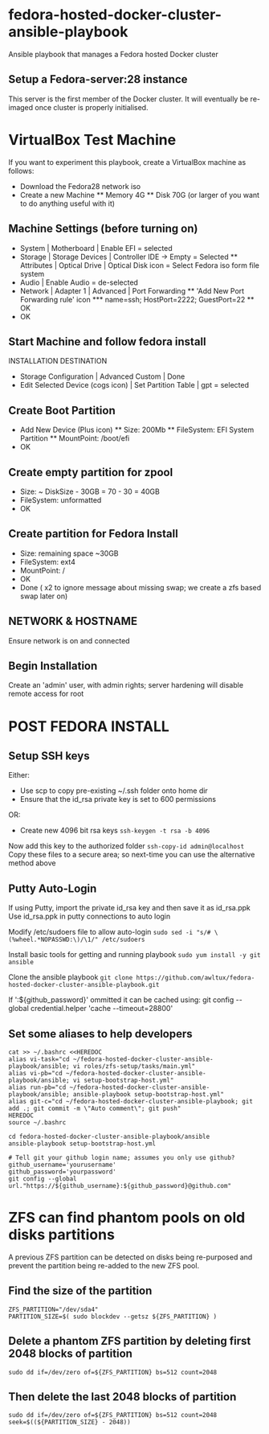 # fedora-hosted-docker-cluster-ansible-playbook
Ansible playbook that manages a Fedora hosted Docker cluster

## Setup a Fedora-server:28 instance
This server is the first member of the Docker cluster.
It will eventually be re-imaged once cluster is properly initialised.

# VirtualBox Test Machine
If you want to experiment this playbook, create a VirtualBox machine as follows:
* Download the Fedora28 network iso
* Create a new Machine
** Memory 4G
** Disk 70G (or larger of you want to do anything useful with it)

## Machine Settings (before turning on)
* System | Motherboard | Enable EFI = selected
* Storage | Storage Devices | Controller IDE -> Empty = Selected
** Attributes | Optical Drive | Optical Disk icon = Select Fedora iso form file system
* Audio | Enable Audio = de-selected
* Network | Adapter 1 | Advanced | Port Forwarding
** 'Add New Port Forwarding rule' icon
*** name=ssh; HostPort=2222; GuestPort=22
** OK
* OK

## Start Machine and follow fedora install
INSTALLATION DESTINATION
* Storage Configuration | Advanced Custom | Done
* Edit Selected Device (cogs icon) | Set Partition Table | gpt = selected

## Create Boot Partition
* Add New Device (Plus icon)
** Size: 200Mb
** FileSystem: EFI System Partition
** MountPoint: /boot/efi
* OK
	
## Create empty partition for zpool
* Size: ~ DiskSize - 30GB = 70 - 30 = 40GB
* FileSystem: unformatted
* OK
 
## Create partition for Fedora Install
* Size: remaining space ~30GB
* FileSystem: ext4
* MountPoint: /
* OK
* Done ( x2 to ignore message about missing swap; we create a zfs based swap later on)

## NETWORK & HOSTNAME
Ensure network is on and connected

## Begin Installation
Create an 'admin' user, with admin rights; server hardening will disable remote access for root


# POST FEDORA INSTALL
## Setup SSH keys
Either:
* Use scp to copy pre-existing ~/.ssh folder onto home dir 
* Ensure that the id_rsa private key is set to 600 permissions 

OR:
* Create new 4096 bit rsa keys
    ```ssh-keygen -t rsa -b 4096```

Now add this key to the authorized folder
    ```ssh-copy-id admin@localhost```
Copy these files to a secure area; so next-time you can use the alternative method above

## Putty Auto-Login
If using Putty, import the private id_rsa key and then save it as id_rsa.ppk
Use id_rsa.ppk in putty connections to auto login 

Modify /etc/sudoers file to allow auto-login
    ```sudo sed -i "s/# \(%wheel.*NOPASSWD:\)/\1/" /etc/sudoers```
	
Install basic tools for getting and running playbook
    ```sudo yum install -y git ansible```

Clone the ansible playbook
    ```git clone https://github.com/awltux/fedora-hosted-docker-cluster-ansible-playbook.git```

If ':${github_password}' ommitted it can be cached using:
    git config --global credential.helper 'cache --timeout=28800'

## Set some aliases to help developers
```
cat >> ~/.bashrc <<HEREDOC
alias vi-task="cd ~/fedora-hosted-docker-cluster-ansible-playbook/ansible; vi roles/zfs-setup/tasks/main.yml"
alias vi-pb="cd ~/fedora-hosted-docker-cluster-ansible-playbook/ansible; vi setup-bootstrap-host.yml"
alias run-pb="cd ~/fedora-hosted-docker-cluster-ansible-playbook/ansible; ansible-playbook setup-bootstrap-host.yml"
alias git-c="cd ~/fedora-hosted-docker-cluster-ansible-playbook; git add .; git commit -m \"Auto comment\"; git push"
HEREDOC
source ~/.bashrc

cd fedora-hosted-docker-cluster-ansible-playbook/ansible
ansible-playbook setup-bootstrap-host.yml

# Tell git your github login name; assumes you only use github?
github_username='yourusername'
github_password='yourpassword'
git config --global url."https://${github_username}:${github_password}@github.com"

```


# ZFS can find phantom pools on old disks partitions
A previous ZFS partition can be detected on disks being re-purposed and prevent the partition being re-added to the new ZFS pool. 
## Find the size of the partition 
```
ZFS_PARTITION="/dev/sda4"
PARTITION_SIZE=$( sudo blockdev --getsz ${ZFS_PARTITION} )
```
## Delete a phantom ZFS partition by deleting first 2048 blocks of partition 
```sudo dd if=/dev/zero of=${ZFS_PARTITION} bs=512 count=2048```
## Then delete the last 2048 blocks of partition 
```sudo dd if=/dev/zero of=${ZFS_PARTITION} bs=512 count=2048 seek=$((${PARTITION_SIZE} - 2048))```
